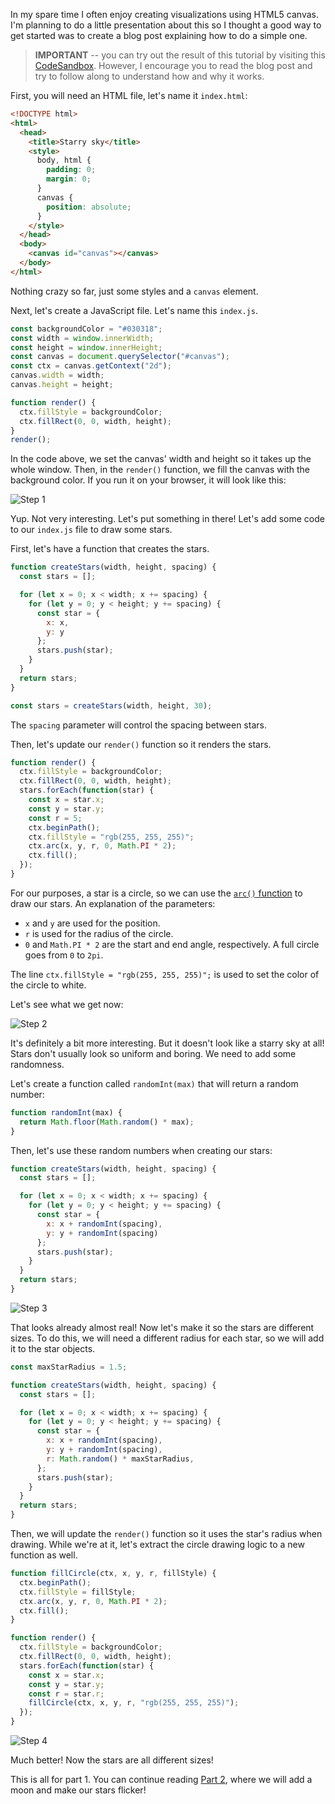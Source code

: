 <!--
.. title: How to create a starry sky using HTML5 canvas - Part 1
.. slug: how-to-create-a-starry-sky-using-html5-canvas-pt1
.. date: 2019-04-13 15:35:56 UTC-06:00
.. tags: tutorials, javascript, programming-projects, canvas
.. category: 
.. link: 
.. description: 
.. type: text
-->

In my spare time I often enjoy creating visualizations using HTML5 canvas.
I'm planning to do a little presentation about this so I thought a good way to get started was to create a blog post explaining how to do a simple one.

>**IMPORTANT** -- you can try out the result of this tutorial by visiting this [CodeSandbox](https://codesandbox.io/s/kmrx1z6wn7?fontsize=14).
>However, I encourage you to read the blog post and try to follow along to understand how and why it works.

First, you will need an HTML file, let's name it `index.html`:

```html
<!DOCTYPE html>
<html>
  <head>
    <title>Starry sky</title>
    <style>
      body, html {
        padding: 0;
        margin: 0;
      }
      canvas {
        position: absolute;
      }
    </style>
  </head>
  <body>
    <canvas id="canvas"></canvas>
  </body>
</html>

```
Nothing crazy so far, just some styles and a `canvas` element.

Next, let's create a JavaScript file. Let's name this `index.js`.

```js
const backgroundColor = "#030318";
const width = window.innerWidth;
const height = window.innerHeight;
const canvas = document.querySelector("#canvas");
const ctx = canvas.getContext("2d");
canvas.width = width;
canvas.height = height;

function render() {
  ctx.fillStyle = backgroundColor;
  ctx.fillRect(0, 0, width, height);
}
render();
```

In the code above, we set the canvas' width and height so it takes up the whole window.
Then, in the `render()` function, we fill the canvas with the background color.
If you run it on your browser, it will look like this:

![Step 1](/galleries/screenshots/starry/step1.png)

Yup. Not very interesting. Let's put something in there!
Let's add some code to our `index.js` file to draw some stars.

First, let's have a function that creates the stars.
```js
function createStars(width, height, spacing) {
  const stars = [];

  for (let x = 0; x < width; x += spacing) {
    for (let y = 0; y < height; y += spacing) {
      const star = {
        x: x,
        y: y
      };
      stars.push(star);
    }
  }
  return stars;
}

const stars = createStars(width, height, 30);
```
The `spacing` parameter will control the spacing between stars.

Then, let's update our `render()` function so it renders the stars.
```js
function render() {
  ctx.fillStyle = backgroundColor;
  ctx.fillRect(0, 0, width, height);
  stars.forEach(function(star) {
    const x = star.x;
    const y = star.y;
    const r = 5;
    ctx.beginPath();
    ctx.fillStyle = "rgb(255, 255, 255)";
    ctx.arc(x, y, r, 0, Math.PI * 2);
    ctx.fill();
  });
}
```

For our purposes, a star is a circle, so we can use the [`arc()` function](https://developer.mozilla.org/en-US/docs/Web/API/CanvasRenderingContext2D/arc) to draw our stars.
An explanation of the parameters:

* `x` and `y` are used for the position.
* `r` is used for the radius of the circle.
* `0` and `Math.PI * 2` are the start and end angle, respectively.
   A full circle goes from `0` to `2pi`.

The line `ctx.fillStyle = "rgb(255, 255, 255)";` is used to set the color of the circle to white.

Let's see what we get now:

![Step 2](/galleries/screenshots/starry/step2.png)

It's definitely a bit more interesting. But it doesn't look like a starry sky at all!
Stars don't usually look so uniform and boring. We need to add some randomness.

Let's create a function called `randomInt(max)` that will return a random number:
```js
function randomInt(max) {
  return Math.floor(Math.random() * max);
}
```

Then, let's use these random numbers when creating our stars:
```js
function createStars(width, height, spacing) {
  const stars = [];

  for (let x = 0; x < width; x += spacing) {
    for (let y = 0; y < height; y += spacing) {
      const star = {
        x: x + randomInt(spacing),
        y: y + randomInt(spacing)
      };
      stars.push(star);
    }
  }
  return stars;
}
```

![Step 3](/galleries/screenshots/starry/step3.png)

That looks already almost real! Now let's make it so the stars are different sizes.
To do this, we will need a different radius for each star, so we will add it to the star objects.

```js
const maxStarRadius = 1.5;

function createStars(width, height, spacing) {
  const stars = [];

  for (let x = 0; x < width; x += spacing) {
    for (let y = 0; y < height; y += spacing) {
      const star = {
        x: x + randomInt(spacing),
        y: y + randomInt(spacing),
        r: Math.random() * maxStarRadius,
      };
      stars.push(star);
    }
  }
  return stars;
}
```

Then, we will update the `render()` function so it uses the star's radius when drawing.
While we're at it, let's extract the circle drawing logic to a new function as well.

```js
function fillCircle(ctx, x, y, r, fillStyle) {
  ctx.beginPath();
  ctx.fillStyle = fillStyle;
  ctx.arc(x, y, r, 0, Math.PI * 2);
  ctx.fill();
}

function render() {
  ctx.fillStyle = backgroundColor;
  ctx.fillRect(0, 0, width, height);
  stars.forEach(function(star) {
    const x = star.x;
    const y = star.y;
    const r = star.r;
    fillCircle(ctx, x, y, r, "rgb(255, 255, 255)");
  });
}
```

![Step 4](/galleries/screenshots/starry/step4.png)

Much better! Now the stars are all different sizes!

This is all for part 1. You can continue reading [Part 2](./how-to-create-a-starry-sky-using-html5-canvas-pt2.html), where we will add a moon and make our stars flicker!
